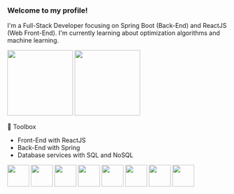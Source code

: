 ### Welcome to my profile!

I'm a Full-Stack Developer focusing on Spring Boot (Back-End) and ReactJS (Web Front-End). I'm currently learning about optimization algorithms and machine learning.


<div>
    <img height="150em" src="https://github-readme-stats-ten-gilt.vercel.app/api?username=FernandoSSI&show_icons=true&theme=dracula&count_private=true">
    <img height="150em" src="https://github-readme-stats-ten-gilt.vercel.app/api/top-langs/?username=FernandoSSI&layout=compact&theme=dracula">
</div>

🧰 Toolbox
  <ul>
      <li>Front-End with ReactJS</li>
      <li>Back-End with Spring</li>
      <li>Database services with SQL and NoSQL</li>
  </ul>
  <div>
    <img height='50em' src='https://cdn.worldvectorlogo.com/logos/java-4.svg'>
    <img height='50em' src='https://cdn.worldvectorlogo.com/logos/spring-3.svg'>
    <img height='50em' src="https://cdn.worldvectorlogo.com/logos/typescript.svg">
    <img height='50em' src="https://cdn.worldvectorlogo.com/logos/logo-javascript.svg">
    <img height='50em' src="https://cdn.worldvectorlogo.com/logos/react-2.svg">
    <img height='50em' src="https://cdn.worldvectorlogo.com/logos/html-1.svg">
    <img height='50em' src='https://cdn.worldvectorlogo.com/logos/css-3.svg'>
    <img height='50em' src='https://cdn.worldvectorlogo.com/logos/c-1.svg'>
  </div>
